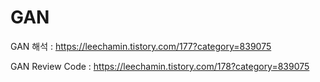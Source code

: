 # GAN

GAN 해석 : https://leechamin.tistory.com/177?category=839075

GAN Review Code : https://leechamin.tistory.com/178?category=839075
